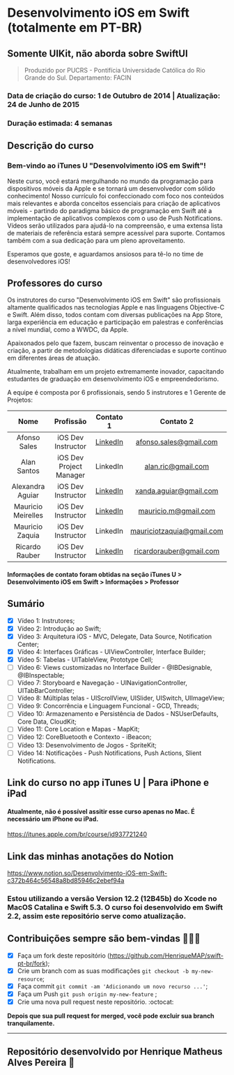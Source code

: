 
# Desenvolvimento iOS em Swift (totalmente em PT-BR)

## Somente UIKit, não aborda sobre SwiftUI
 
> Produzido por PUCRS - Pontifícia Universidade Católica do Rio Grande do Sul. Departamento: FACIN

### Data de criação do curso: 1 de Outubro de 2014 | Atualização: 24 de Junho de 2015 

### Duração estimada: 4 semanas

## **Descrição do curso**

### Bem-vindo ao iTunes U "Desenvolvimento iOS em Swift"!

Neste curso, você estará mergulhando no mundo da programação para dispositivos móveis da Apple e se tornará um desenvolvedor com sólido conhecimento! Nosso currículo foi confeccionado com foco nos conteúdos mais relevantes e aborda conceitos essenciais para criação de aplicativos móveis - partindo do paradigma básico de programação em Swift até a implementação de aplicativos complexos com o uso de Push Notifications. Vídeos serão utilizados para ajudá-lo na compreensão, e uma extensa lista de materiais de referência estará sempre acessível para suporte. Contamos também com a sua dedicação para um pleno aproveitamento.

Esperamos que goste, e aguardamos ansiosos para tê-lo no time de desenvolvedores iOS!

## Professores do curso

Os instrutores do curso "Desenvolvimento iOS em Swift" são profissionais altamente qualificados nas tecnologias Apple e nas linguagens Objective-C e Swift. Além disso, todos contam com diversas publicações na App Store, larga experiência em educação e participação em palestras e conferências a nível mundial, como a WWDC, da Apple. 

Apaixonados pelo que fazem, buscam reinventar o processo de inovação e criação, a partir de metodologias didáticas diferenciadas e suporte contínuo em diferentes áreas de atuação.

Atualmente, trabalham em um projeto extremamente inovador, capacitando estudantes de graduação em desenvolvimento iOS e empreendedorismo. 

A equipe é composta por 6 profissionais, sendo 5 instrutores e 1 Gerente de Projetos:

|Nome|Profissão|Contato 1|Contato 2|
|:---:|:---:|:---:|:---:|
Afonso Sales |iOS Dev Instructor | [LinkedIn](https://www.linkedin.com/in/afonsosales/) | [afonso.sales@gmail.com](mailto:afonso.sales@gmail.com)
Alan Santos | iOS Dev Project Manager | LinkedIn | [alan.ric@gmail.com](mailto:alan.ric@gmail.com)
Alexandra Aguiar | iOS Dev Instructor | [LinkedIn](https://www.linkedin.com/in/alexandraaguiar/) | [xanda.aguiar@gmail.com](mailto:xanda.aguiar@gmail.com)
Mauricio Meirelles | iOS Dev Instructor | [LinkedIn](https://www.linkedin.com/in/mauriciomeirelles/) | [mauricio.m@gmail.com](mailto:mauricio.m@gmail.com)
Mauricio Zaquia | iOS Dev Instructor | LinkedIn | [mauriciotzaquia@gmail.com](mailto:mauriciotzaquia@gmail.com)
Ricardo Rauber | iOS Dev Instructor | [LinkedIn](https://www.linkedin.com/in/ricardorauber85/) | [ricardorauber@gmail.com](mailto:ricardorauber@gmail.com)

#### Informações de contato foram obtidas na seção iTunes U > Desenvolvimento iOS em Swift > Informações > Professor

## Sumário

- [x] Vídeo 1: Instrutores;
- [x] Vídeo 2: Introdução ao Swift;
- [x] Vídeo 3: Arquitetura iOS - MVC, Delegate, Data Source, Notification Center;
- [x] Vídeo 4: Interfaces Gráficas - UIViewController, Interface Builder;
- [x] Vídeo 5: Tabelas - UITableView, Prototype Cell;
- [ ] Vídeo 6: Views customizadas no Interface Builder - @IBDesignable, @IBInspectable;
- [ ] Vídeo 7: Storyboard e Navegação - UINavigationController, UITabBarController;
- [ ] Vídeo 8: Múltiplas telas - UIScrollView, UISlider, UISwitch, UIImageView;
- [ ] Vídeo 9: Concorrência e Linguagem Funcional - GCD, Threads;
- [ ] Vídeo 10: Armazenamento e Persistência de Dados - NSUserDefaults, Core Data, CloudKit;
- [ ] Vídeo 11: Core Location e Mapas - MapKit;
- [ ] Vídeo 12: CoreBluetooth e Contexto - iBeacon;
- [ ] Vídeo 13: Desenvolvimento de Jogos - SpriteKit;
- [ ] Vídeo 14: Notificações - Push Notifications, Push Actions, Slient Notifications.

## Link do curso no app iTunes U | Para iPhone e iPad
#### Atualmente, não é possível assitir esse curso apenas no Mac. É necessário um iPhone ou iPad.
https://itunes.apple.com/br/course/id937721240

## Link das minhas anotações do Notion
https://www.notion.so/Desenvolvimento-iOS-em-Swift-c372b464c56548a8bd85946c2ebef94a

### Estou utilizando a versão Version 12.2 (12B45b) do Xcode no MacOS Catalina e Swift 5.3. O curso foi desenvolvido em Swift 2.2, assim este repositório serve como atualização.

## Contribuições sempre são bem-vindas 👨🏻‍💻

- [x] Faça um fork deste repositório (https://github.com/HenriqueMAP/swift-pt-br/fork);
- [x] Crie um branch com as suas modificações ` git checkout -b my-new-resource `;
- [x] Faça commit `git commit -am 'Adicionando um novo recurso ...'`;
- [x] Faça um Push ` git push origin my-new-feature ` ;
- [x] Crie uma nova pull request neste repositório. :octocat:

**Depois que sua pull request for merged, você pode excluir sua branch tranquilamente.**

---

## Repositório desenvolvido por Henrique Matheus Alves Pereira 🦁
